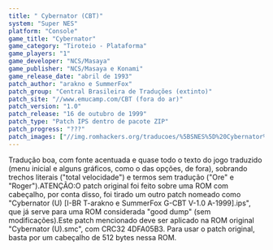 ```yaml
---
title: " Cybernator (CBT)"
system: "Super NES"
platform: "Console"
game_title: "Cybernator"
game_category: "Tiroteio - Plataforma"
game_players: "1"
game_developer: "NCS/Masaya"
game_publisher: "NCS/Masaya e Konami"
game_release_date: "abril de 1993"
patch_author: "arakno e SummerFox"
patch_group: "Central Brasileira de Traduções (extinto)"
patch_site: "//www.emucamp.com/CBT (fora do ar)"
patch_version: "1.0"
patch_release: "16 de outubro de 1999"
patch_type: "Patch IPS dentro de pacote ZIP"
patch_progress: "???"
patch_images: ["//img.romhackers.org/traducoes/%5BSNES%5D%20Cybernator%20-%20CBT%20-%201.png","//img.romhackers.org/traducoes/%5BSNES%5D%20Cybernator%20-%20CBT%20-%202.png","//img.romhackers.org/traducoes/%5BSNES%5D%20Cybernator%20-%20CBT%20-%203.png"]
---
```

Tradução boa, com fonte acentuada e quase todo o texto do jogo traduzido (menu inicial e alguns gráficos, como o das opções, de fora), sobrando trechos literais ("total velocidade") e termos sem tradução ("Ore" e "Roger").ATENÇÃO:O patch original foi feito sobre uma ROM com cabeçalho, por conta disso, foi tirado um outro patch nomeado como "Cybernator (U) [I-BR T-arakno e SummerFox G-CBT V-1.0 A-1999].ips", que já serve para uma ROM considerada "good dump" (sem modificações).Este patch mencionado deve ser aplicado na ROM original "Cybernator (U).smc", com CRC32 4DFA05B3. Para usar o patch original, basta por um cabeçalho de 512 bytes nessa ROM.
